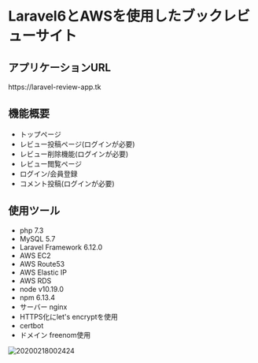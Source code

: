 <h1>Laravel6とAWSを使用したブックレビューサイト</h1>
<h2>アプリケーションURL</h2>
<p>https://laravel-review-app.tk</p>

<h2>機能概要</h2>
<ul>
	<li>トップページ</li>
	<li>レビュー投稿ページ(ログインが必要)</li>
	<li>レビュー削除機能(ログインが必要)</li>
	<li>レビュー閲覧ページ</li>
	<li>ログイン/会員登録</li>
	<li>コメント投稿(ログインが必要)</li>
	

</ul>

<h2>使用ツール</h2>
<ul>
	<li>php 7.3</li>
	<li>MySQL 5.7</li>
	<li>Laravel Framework 6.12.0</li>
	<li>AWS EC2</li>
	<li>AWS Route53</li>
	<li>AWS Elastic IP</li>
	<li>AWS RDS</li>
	<li>node v10.19.0</li>
	<li>npm 6.13.4</li>
	<li>サーバー nginx</li>
	<li>HTTPS化にlet's encryptを使用</li>
	<li>certbot</li>
	<li>ドメイン freenom使用</li>
</ul>

![20200218002424](https://user-images.githubusercontent.com/40636920/74666570-16cb3c00-51e5-11ea-8ef8-724cf49e480e.png)


